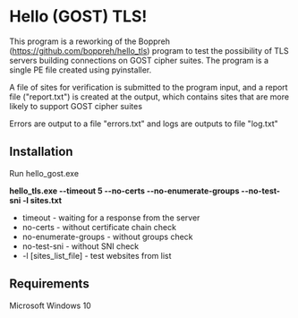 # Hello (GOST) TLS!

This program is a reworking of the Boppreh (https://github.com/boppreh/hello_tls) program to test the possibility of TLS servers building connections on GOST cipher suites. The program is a single PE file created using pyinstaller.

A file of sites for verification is submitted to the program input, and a report file ("report.txt") is created at the output, which contains sites that are more likely to support GOST cipher suites

Errors are output to a file "errors.txt" and logs are outputs to file "log.txt"

## Installation

Run hello_gost.exe
   <p><b>hello_tls.exe --timeout 5 --no-certs --no-enumerate-groups --no-test-sni -l sites.txt</b><p>
   <ul><li>timeout - waiting for a response from the server</li>
   <li>no-certs - without certificate chain check</li>
   <li>no-enumerate-groups - without groups check</li>
   <li>no-test-sni - without SNI check</li>
   <li>-l [sites_list_file] - test websites from list</li></ul> 

## Requirements

Microsoft Windows 10
